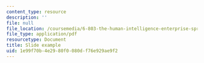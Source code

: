 ```yaml
---
content_type: resource
description: ''
file: null
file_location: /coursemedia/6-803-the-human-intelligence-enterprise-spring-2019/1e99f70b4e2980f0080df76e929ae9f2_MIT6_803S19_slide_example.pdf
file_type: application/pdf
resourcetype: Document
title: Slide example
uid: 1e99f70b-4e29-80f0-080d-f76e929ae9f2
---
```

